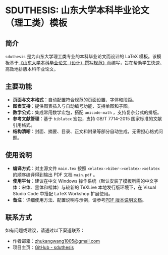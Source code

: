 # SDUTHESIS: 山东大学本科毕业论文（理工类）模板

## 简介

`sduthesis` 是为山东大学理工类专业的本科毕业论文而设计的 LaTeX 模板。该模板基于[《山东大学本科毕业论文（设计）撰写规范》](docs/standards-2024.pdf)而编写，旨在帮助学生快速、高效地排版本科毕业论文。

## 主要功能

- **页面与文本格式**：自动配置符合规范的页面设置、字体和段距。
- **图表支持**：提供图表插入与自动编号功能，支持单图和子图。
- **数学公式**：集成常用数学宏包，搭配 `unicode-math` ，支持复杂公式的排版。
- **参考文献管理**：基于 `biblatex` 宏包，支持 GB/T 7714-2015 国家标准的文献引用格式。
- **结构清晰**：封面、摘要、目录、正文和附录等部分自动生成，无需担心格式问题。

## 使用说明

- **编译方式**：对主源文件 `main.tex` 按照 `xelatex->biber->xelatex->xelatex` 的顺序编译得到输出 PDF 文档 `main.pdf` 。
- **使用平台**：建议在中文 Windows 操作系统（默认安装了模板所需的中文字体：宋体、黑体和楷体）与较新的 TeXLive 本地发行版环境下，在 Visual Studio Code 中搭配 LaTeX Workshop 扩展使用。
- **备注**：详细使用方法、配置说明与示例，请参考[PDF 版本说明文档](README.pdf)。

## 联系方式

如有问题或建议，请通过以下渠道联系：

- 作者邮箱：zhukangwang1005@gmail.com
- 项目主页：[GitHub - sduthesis](https://github.com/wangzhukang/sduthesis)
